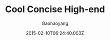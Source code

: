 ---
title: Cool Concise High-end
github: https://github.com/Gaohaoyang/gaohaoyang.github.io
demo: https://gaohaoyang.github.io/
author: Gaohaoyang
ssg:
  - Jekyll
cms:
  - No Cms
date: 2015-02-10T06:24:40.000Z
description: blog & blog theme🤘
stale: false
---